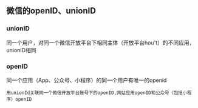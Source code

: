 

## 微信的openID、unionID

### unionID
同一个用户，对同一个微信开放平台下相同主体（开放平台hou't）的不同应用，unionID相同
### openID
同一个应用（App、公众号、小程序）的同一个用户有唯一的openid

```
用unionId关联同一个微信开放平台账号下的openID,网站应用openID和公众号（包括小程序）openID

```